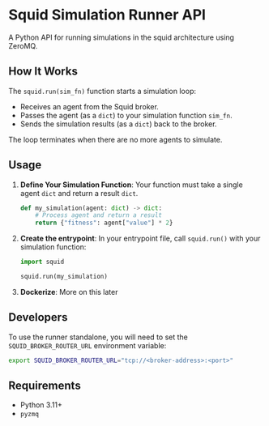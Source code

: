 # Squid Simulation Runner API

A Python API for running simulations in the squid architecture using ZeroMQ.

## How It Works

The `squid.run(sim_fn)` function starts a simulation loop:
- Receives an agent from the Squid broker.
- Passes the agent (as a `dict`) to your simulation function `sim_fn`.
- Sends the simulation results (as a `dict`) back to the broker.

The loop terminates when there are no more agents to simulate.

## Usage

1. **Define Your Simulation Function**: 
   Your function must take a single agent `dict` and return a result `dict`.

   ```py
   def my_simulation(agent: dict) -> dict:
       # Process agent and return a result
       return {"fitness": agent["value"] * 2}
   ```

2. **Create the entrypoint**: 
   In your entrypoint file, call `squid.run()` with your simulation function:

   ```py
   import squid

   squid.run(my_simulation)
   ```

3. **Dockerize**: 
   More on this later

## Developers

To use the runner standalone, you will need to set the `SQUID_BROKER_ROUTER_URL` environment variable:
```bash
export SQUID_BROKER_ROUTER_URL="tcp://<broker-address>:<port>"
```

## Requirements

- Python 3.11+
- `pyzmq`
